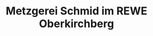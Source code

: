 ---
title: "Metzgerei Schmid im REWE Oberkirchberg"
url: /illerkirchberg/metzgerei-schmid-im-rewe-oberkirchberg/
shop: Metzgerei
---